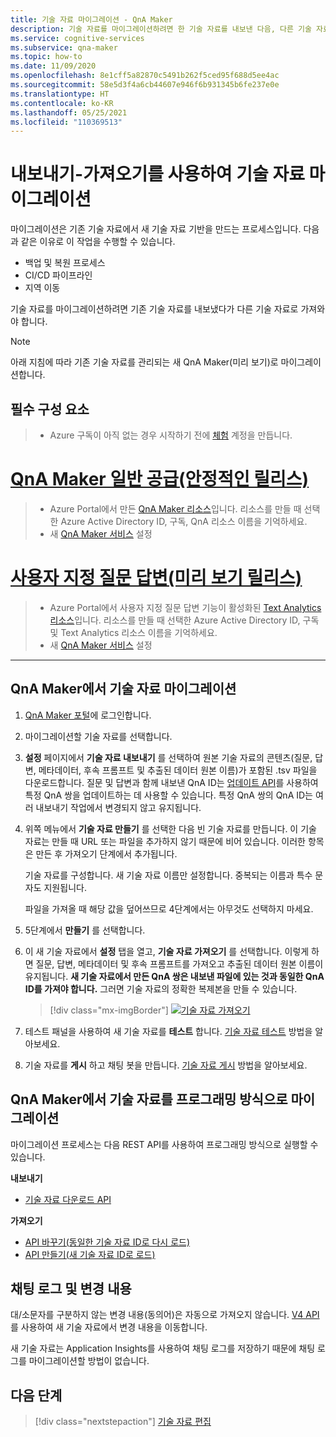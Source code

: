 ```yaml
---
title: 기술 자료 마이그레이션 - QnA Maker
description: 기술 자료를 마이그레이션하려면 한 기술 자료를 내보낸 다음, 다른 기술 자료로 가져와야 합니다.
ms.service: cognitive-services
ms.subservice: qna-maker
ms.topic: how-to
ms.date: 11/09/2020
ms.openlocfilehash: 8e1cff5a82870c5491b262f5ced95f688d5ee4ac
ms.sourcegitcommit: 58e5d3f4a6cb44607e946f6b931345b6fe237e0e
ms.translationtype: HT
ms.contentlocale: ko-KR
ms.lasthandoff: 05/25/2021
ms.locfileid: "110369513"
---
```

# <a name="migrate-a-knowledge-base-using-export-import"></a>내보내기-가져오기를 사용하여 기술 자료 마이그레이션

마이그레이션은 기존 기술 자료에서 새 기술 자료 기반을 만드는 프로세스입니다. 다음과 같은 이유로 이 작업을 수행할 수 있습니다.

* 백업 및 복원 프로세스
* CI/CD 파이프라인
* 지역 이동

기술 자료를 마이그레이션하려면 기존 기술 자료를 내보냈다가 다른 기술 자료로 가져와야 합니다.

> [!NOTE]
> 아래 지침에 따라 기존 기술 자료를 관리되는 새 QnA Maker(미리 보기)로 마이그레이션합니다.

## <a name="prerequisites"></a>필수 구성 요소

> * Azure 구독이 아직 없는 경우 시작하기 전에 [체험](https://azure.microsoft.com/free/cognitive-services/) 계정을 만듭니다.

# <a name="qna-maker-ga-stable-release"></a>[QnA Maker 일반 공급(안정적인 릴리스)](#tab/v1)

> * Azure Portal에서 만든 [QnA Maker 리소스](https://ms.portal.azure.com/#create/Microsoft.CognitiveServicesQnAMaker)입니다. 리소스를 만들 때 선택한 Azure Active Directory ID, 구독, QnA 리소스 이름을 기억하세요.
> * 새 [QnA Maker 서비스](../How-To/set-up-qnamaker-service-azure.md) 설정

# <a name="custom-question-answering-preview-release"></a>[사용자 지정 질문 답변(미리 보기 릴리스)](#tab/v2)

> * Azure Portal에서 사용자 지정 질문 답변 기능이 활성화된 [Text Analytics 리소스](https://ms.portal.azure.com/#create/Microsoft.CognitiveServicesTextAnalytics)입니다. 리소스를 만들 때 선택한 Azure Active Directory ID, 구독 및 Text Analytics 리소스 이름을 기억하세요.
> * 새 [QnA Maker 서비스](../How-To/set-up-qnamaker-service-azure.md) 설정

---

## <a name="migrate-a-knowledge-base-from-qna-maker"></a>QnA Maker에서 기술 자료 마이그레이션
1. [QnA Maker 포털](https://qnamaker.ai)에 로그인합니다.
1. 마이그레이션할 기술 자료를 선택합니다.

1. **설정** 페이지에서 **기술 자료 내보내기** 를 선택하여 원본 기술 자료의 콘텐츠(질문, 답변, 메타데이터, 후속 프롬프트 및 추출된 데이터 원본 이름)가 포함된 .tsv 파일을 다운로드합니다. 질문 및 답변과 함께 내보낸 QnA ID는 [업데이트 API](/rest/api/cognitiveservices/qnamaker/knowledgebase/update)를 사용하여 특정 QnA 쌍을 업데이트하는 데 사용할 수 있습니다. 특정 QnA 쌍의 QnA ID는 여러 내보내기 작업에서 변경되지 않고 유지됩니다.

1. 위쪽 메뉴에서 **기술 자료 만들기** 를 선택한 다음 빈 기술 자료를 만듭니다. 이 기술 자료는 만들 때 URL 또는 파일을 추가하지 않기 때문에 비어 있습니다. 이러한 항목은 만든 후 가져오기 단계에서 추가됩니다.

    기술 자료를 구성합니다. 새 기술 자료 이름만 설정합니다. 중복되는 이름과 특수 문자도 지원됩니다.

    파일을 가져올 때 해당 값을 덮어쓰므로 4단계에서는 아무것도 선택하지 마세요.

1. 5단계에서 **만들기** 를 선택합니다.

1. 이 새 기술 자료에서 **설정** 탭을 열고, **기술 자료 가져오기** 를 선택합니다. 이렇게 하면 질문, 답변, 메타데이터 및 후속 프롬프트를 가져오고 추출된 데이터 원본 이름이 유지됩니다. **새 기술 자료에서 만든 QnA 쌍은 내보낸 파일에 있는 것과 동일한 QnA ID를 가져야 합니다.** 그러면 기술 자료의 정확한 복제본을 만들 수 있습니다.

   > [!div class="mx-imgBorder"]
   > [![기술 자료 가져오기](../media/qnamaker-how-to-migrate-kb/Import.png)](../media/qnamaker-how-to-migrate-kb/Import.png#lightbox)

1. 테스트 패널을 사용하여 새 기술 자료를 **테스트** 합니다. [기술 자료 테스트](../How-To/test-knowledge-base.md) 방법을 알아보세요.

1. 기술 자료를 **게시** 하고 채팅 봇을 만듭니다. [기술 자료 게시](../Quickstarts/create-publish-knowledge-base.md#publish-the-knowledge-base) 방법을 알아보세요.

## <a name="programmatically-migrate-a-knowledge-base-from-qna-maker"></a>QnA Maker에서 기술 자료를 프로그래밍 방식으로 마이그레이션

마이그레이션 프로세스는 다음 REST API를 사용하여 프로그래밍 방식으로 실행할 수 있습니다.

**내보내기**

* [기술 자료 다운로드 API](/rest/api/cognitiveservices/qnamaker4.0/knowledgebase/download)

**가져오기**

* [API 바꾸기(동일한 기술 자료 ID로 다시 로드)](/rest/api/cognitiveservices/qnamaker4.0/knowledgebase/replace)
* [API 만들기(새 기술 자료 ID로 로드)](/rest/api/cognitiveservices/qnamaker4.0/knowledgebase/create)


## <a name="chat-logs-and-alterations"></a>채팅 로그 및 변경 내용
대/소문자를 구분하지 않는 변경 내용(동의어)은 자동으로 가져오지 않습니다. [V4 API](/rest/api/cognitiveservices/qnamaker4.0/knowledgebase)를 사용하여 새 기술 자료에서 변경 내용을 이동합니다.

새 기술 자료는 Application Insights를 사용하여 채팅 로그를 저장하기 때문에 채팅 로그를 마이그레이션할 방법이 없습니다.

## <a name="next-steps"></a>다음 단계

> [!div class="nextstepaction"]
> [기술 자료 편집](../How-To/edit-knowledge-base.md)